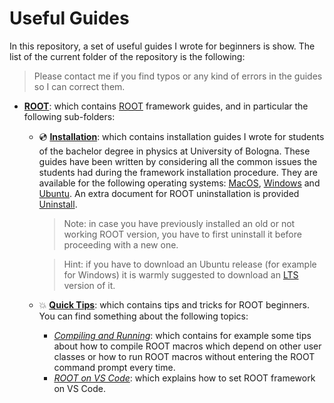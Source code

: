 # Useful Guides
In this repository, a set of useful guides I wrote for beginners is show. The list of the current folder of the repository is the following:
> Please contact me if you find typos or any kind of errors in the guides so I can correct them.
- [**ROOT**](https://github.com/JustWhit3/useful-guides/tree/main/ROOT): which contains [ROOT](https://github.com/root-project/root) framework guides, and in particular the following sub-folders:
  * 💿 [**Installation**](https://github.com/JustWhit3/useful-guides/tree/main/ROOT/Installation): which contains installation guides I wrote for students of the bachelor degree in physics at University of Bologna. These guides have been written by considering all the common issues the students had during the framework installation procedure. They are available for the following operating systems: [MacOS](https://github.com/JustWhit3/useful-guides/blob/main/ROOT/Installation/MacOS.md), [Windows](https://github.com/JustWhit3/useful-guides/blob/main/ROOT/Installation/Windows.md) and [Ubuntu](https://github.com/JustWhit3/useful-guides/blob/main/ROOT/Installation/Ubuntu.md). An extra document for ROOT uninstallation is provided [Uninstall](https://github.com/JustWhit3/useful-guides/blob/main/ROOT/Installation/Uninstall.md).
       > Note: in case you have previously installed an old or not working ROOT version, you have to first uninstall it before proceeding with a new one.

       > Hint: if you have to download an Ubuntu release (for example for Windows) it is warmly suggested to download an [LTS](https://ubuntu.com/blog/what-is-an-ubuntu-lts-release) version of it.
  * 💥 [**Quick Tips**](https://github.com/JustWhit3/useful-guides/tree/main/ROOT/Quick%20Tips): which contains tips and tricks for ROOT beginners. You can find something about the following topics:
    - [*Compiling and Running*](https://github.com/JustWhit3/useful-guides/blob/main/ROOT/Quick%20Tips/Compilation%20and%20Running.md): which contains for example some tips about how to compile ROOT macros which depend on other user classes or how to run ROOT macros without entering the ROOT command prompt every time.
    - [*ROOT on VS Code*](https://github.com/JustWhit3/useful-guides/blob/main/ROOT/Quick%20Tips/ROOT%20on%20VS%20Code.md): which explains how to set ROOT framework on VS Code.
